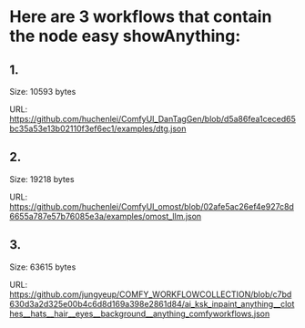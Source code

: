 # Here are 3 workflows that contain the node easy showAnything:

## 1. 

Size: 10593 bytes

URL: https://github.com/huchenlei/ComfyUI_DanTagGen/blob/d5a86fea1ceced65bc35a53e13b02110f3ef6ec1/examples/dtg.json

## 2. 

Size: 19218 bytes

URL: https://github.com/huchenlei/ComfyUI_omost/blob/02afe5ac26ef4e927c8d6655a787e57b76085e3a/examples/omost_llm.json

## 3. 

Size: 63615 bytes

URL: https://github.com/jungyeup/COMFY_WORKFLOWCOLLECTION/blob/c7bd630d3a2d325e00b4c6d8d169a398e2861d84/ai_ksk_inpaint_anything__clothes__hats__hair__eyes__background__anything_comfyworkflows.json

